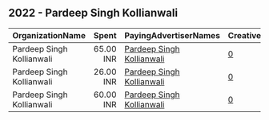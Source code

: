 ## 2022 - Pardeep Singh Kollianwali 
|OrganizationName|Spent|PayingAdvertiserNames|CreativeUrls|Impressions|Genders|AgeBrackets|CountryCodes|BillingAddresses|CandidateBallotInformation|
|:---|---:|:---|:---|---:|:---|:---|:---|:---|:---|
|Pardeep Singh Kollianwali|65.00 INR|[Pardeep Singh Kollianwali](2022/Pardeep_Singh_Kollianwali.md)|[0](https://www.snap.com/political-ads/asset/6d21e997a5b0d7d8625c238a06892c9165dd448ee72739e02956ac915963c7dc?mediaType=jpeg)|21,045|||india|"Kollianwali Fillling Station,Malout,152107,IN"|Pardeep Singh Kollianwali|
|Pardeep Singh Kollianwali|26.00 INR|[Pardeep Singh Kollianwali](2022/Pardeep_Singh_Kollianwali.md)|[0](https://www.snap.com/political-ads/asset/777288f5b3de8ad56d06674115fd6628caa8a9f167fa841dfb5a0154fe1860c3?mediaType=mp4)|5,260|||india|"Kollianwali Fillling Station,Malout,152107,IN"|Pardeep Singh Kollianwali|
|Pardeep Singh Kollianwali|60.00 INR|[Pardeep Singh Kollianwali](2022/Pardeep_Singh_Kollianwali.md)|[0](https://www.snap.com/political-ads/asset/7d45abfbebe981ed084de329aee17f99c2ed08cea3cdfb1c88626215d02417c4?mediaType=jpeg)|10,359||35-|india|"Kollianwali Fillling Station,Malout,152107,IN"|Pardeep Singh Kollianwali|
